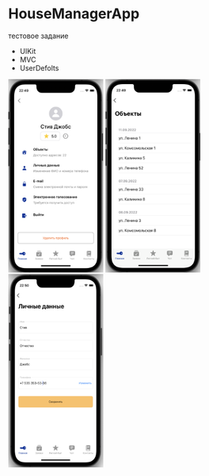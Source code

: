 # HouseManagerApp

тестовое задание

- UIKit
- MVC
- UserDefolts


<img src="https://github.com/NastasiaDev/HouseManagerApp/blob/main/1.png" width="192" height="390">  <img src="https://github.com/NastasiaDev/HouseManagerApp/blob/main/2.png" width="192" height="390">  <img src="https://github.com/NastasiaDev/HouseManagerApp/blob/main/3.png" width="192" height="390">
